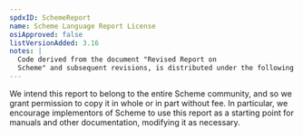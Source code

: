 ```yaml
---
spdxID: SchemeReport
name: Scheme Language Report License
osiApproved: false
listVersionAdded: 3.16
notes: |
  Code derived from the document "Revised Report on
  Scheme" and subsequent revisions, is distributed under the following license:
---
```


We intend this report to belong to the entire Scheme community, and so we grant permission to copy it in whole or in part without fee. In particular, we encourage implementors of Scheme to use this report as a starting point for manuals and other documentation, modifying it as necessary.
